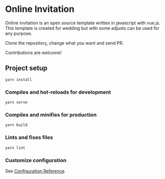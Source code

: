 # Online Invitation

Online invitation is an open source template written in javascript with vue.js. This template is created for wedding but with some adjusts can be used for any purpose.

Clone the repository, change what you want and send PR.

Contributions are welcome!

## Project setup
```
yarn install
```

### Compiles and hot-reloads for development
```
yarn serve
```

### Compiles and minifies for production
```
yarn build
```

### Lints and fixes files
```
yarn lint
```

### Customize configuration
See [Configuration Reference](https://cli.vuejs.org/config/).
